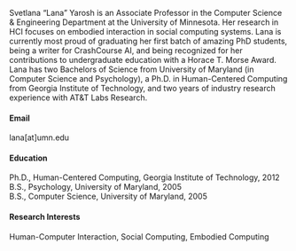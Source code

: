 
Svetlana “Lana” Yarosh is an Associate Professor in the Computer Science & Engineering Department at the University of Minnesota. Her research in HCI focuses on embodied interaction in social computing systems. Lana is currently most proud of graduating her first batch of amazing PhD students, being a writer for CrashCourse AI, and being recognized for her contributions to undergraduate education with a Horace T. Morse Award. Lana has two Bachelors of Science from University of Maryland (in Computer Science and Psychology), a Ph.D. in Human-Centered Computing from Georgia Institute of Technology, and two years of industry research experience with AT&T Labs Research.

#### Email
lana[at]umn.edu


#### Education
Ph.D., Human-Centered Computing, Georgia Institute of Technology, 2012 \
B.S., Psychology, University of Maryland, 2005 \
B.S., Computer Science, University of Maryland, 2005

#### Research Interests
Human-Computer Interaction, Social Computing, Embodied Computing


